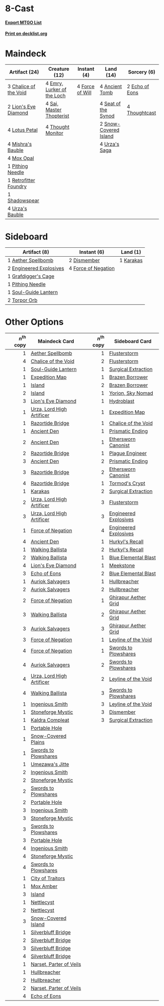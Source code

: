 # 8-Cast

#### [Export MTGO List](../collection/8-Cast/8-Cast.txt)
#### [Print on decklist.org](http://decklist.org/?deckmain=4%09Ancient%20Tomb%0A3%09Chalice%20of%20the%20Void%0A2%09Echo%20of%20Eons%0A4%09Emry,%20Lurker%20of%20the%20Loch%0A4%09Force%20of%20Will%0A2%09Lion's%20Eye%20Diamond%0A4%09Lotus%20Petal%0A4%09Mishra's%20Bauble%0A4%09Mox%20Opal%0A1%09Pithing%20Needle%0A1%09Retrofitter%20Foundry%0A4%09Sai,%20Master%20Thopterist%0A4%09Seat%20of%20the%20Synod%0A1%09Shadowspear%0A2%09Snow-Covered%20Island%0A4%09Thought%20Monitor%0A4%09Thoughtcast%0A4%09Urza's%20Bauble%0A4%09Urza's%20Saga&deckside=1%09Aether%20Spellbomb%0A2%09Dismember%0A2%09Engineered%20Explosives%0A4%09Force%20of%20Negation%0A1%09Grafdigger's%20Cage%0A1%09Karakas%0A1%09Pithing%20Needle%0A1%09Soul-Guide%20Lantern%0A2%09Torpor%20Orb)
# Maindeck

|                                         Artifact (24)                                          |                                            Creature (12)                                            |                                      Instant (4)                                       |                                           Land (14)                                            |                                       Sorcery (6)                                       |
|------------------------------------------------------------------------------------------------|-----------------------------------------------------------------------------------------------------|----------------------------------------------------------------------------------------|------------------------------------------------------------------------------------------------|-----------------------------------------------------------------------------------------|
|3 [Chalice of the Void](http://gatherer.wizards.com/Pages/Card/Details.aspx?multiverseid=442211)|4 [Emry, Lurker of the Loch](http://gatherer.wizards.com/Pages/Card/Details.aspx?multiverseid=473005)|4 [Force of Will](http://gatherer.wizards.com/Pages/Card/Details.aspx?multiverseid=3107)|4 [Ancient Tomb](http://gatherer.wizards.com/Pages/Card/Details.aspx?multiverseid=409567)       |2 [Echo of Eons](http://gatherer.wizards.com/Pages/Card/Details.aspx?multiverseid=463995)|
|2 [Lion's Eye Diamond](http://gatherer.wizards.com/Pages/Card/Details.aspx?multiverseid=3255)   |4 [Sai, Master Thopterist](http://gatherer.wizards.com/Pages/Card/Details.aspx?multiverseid=447205)  |                                                                                        |4 [Seat of the Synod](http://gatherer.wizards.com/Pages/Card/Details.aspx?multiverseid=420940)  |4 [Thoughtcast](http://gatherer.wizards.com/Pages/Card/Details.aspx?multiverseid=222732) |
|4 [Lotus Petal](http://gatherer.wizards.com/Pages/Card/Details.aspx?multiverseid=420602)        |4 [Thought Monitor](http://gatherer.wizards.com/Pages/Card/Details.aspx?multiverseid=522147)         |                                                                                        |2 [Snow-Covered Island](http://gatherer.wizards.com/Pages/Card/Details.aspx?multiverseid=121130)|                                                                                         |
|4 [Mishra's Bauble](http://gatherer.wizards.com/Pages/Card/Details.aspx?multiverseid=122122)    |                                                                                                     |                                                                                        |4 [Urza's Saga](http://gatherer.wizards.com/Pages/Card/Details.aspx?multiverseid=522335)        |                                                                                         |
|4 [Mox Opal](http://gatherer.wizards.com/Pages/Card/Details.aspx?multiverseid=397719)           |                                                                                                     |                                                                                        |                                                                                                |                                                                                         |
|1 [Pithing Needle](http://gatherer.wizards.com/Pages/Card/Details.aspx?multiverseid=129526)     |                                                                                                     |                                                                                        |                                                                                                |                                                                                         |
|1 [Retrofitter Foundry](http://gatherer.wizards.com/Pages/Card/Details.aspx?multiverseid=450658)|                                                                                                     |                                                                                        |                                                                                                |                                                                                         |
|1 [Shadowspear](http://gatherer.wizards.com/Pages/Card/Details.aspx?multiverseid=476487)        |                                                                                                     |                                                                                        |                                                                                                |                                                                                         |
|4 [Urza's Bauble](http://gatherer.wizards.com/Pages/Card/Details.aspx?multiverseid=3818)        |                                                                                                     |                                                                                        |                                                                                                |                                                                                         |


# Sideboard

|                                          Artifact (8)                                           |                                         Instant (6)                                          |                                      Land (1)                                      |
|-------------------------------------------------------------------------------------------------|----------------------------------------------------------------------------------------------|------------------------------------------------------------------------------------|
|1 [Aether Spellbomb](http://gatherer.wizards.com/Pages/Card/Details.aspx?multiverseid=220525)    |2 [Dismember](http://gatherer.wizards.com/Pages/Card/Details.aspx?multiverseid=382182)        |1 [Karakas](http://gatherer.wizards.com/Pages/Card/Details.aspx?multiverseid=413782)|
|2 [Engineered Explosives](http://gatherer.wizards.com/Pages/Card/Details.aspx?multiverseid=50139)|4 [Force of Negation](http://gatherer.wizards.com/Pages/Card/Details.aspx?multiverseid=464001)|                                                                                    |
|1 [Grafdigger's Cage](http://gatherer.wizards.com/Pages/Card/Details.aspx?multiverseid=278452)   |                                                                                              |                                                                                    |
|1 [Pithing Needle](http://gatherer.wizards.com/Pages/Card/Details.aspx?multiverseid=129526)      |                                                                                              |                                                                                    |
|1 [Soul-Guide Lantern](http://gatherer.wizards.com/Pages/Card/Details.aspx?multiverseid=476488)  |                                                                                              |                                                                                    |
|2 [Torpor Orb](http://gatherer.wizards.com/Pages/Card/Details.aspx?multiverseid=233069)          |                                                                                              |                                                                                    |


# Other Options

|*n*<sup>th</sup> copy|                                           Maindeck Card                                            |*n*<sup>th</sup> copy|                                        Sideboard Card                                         |
|--------------------:|----------------------------------------------------------------------------------------------------|--------------------:|-----------------------------------------------------------------------------------------------|
|                    1|[Aether Spellbomb](http://gatherer.wizards.com/Pages/Card/Details.aspx?multiverseid=220525)         |                    1|[Flusterstorm](http://gatherer.wizards.com/Pages/Card/Details.aspx?multiverseid=228255)        |
|                    4|[Chalice of the Void](http://gatherer.wizards.com/Pages/Card/Details.aspx?multiverseid=442211)      |                    2|[Flusterstorm](http://gatherer.wizards.com/Pages/Card/Details.aspx?multiverseid=228255)        |
|                    1|[Soul-Guide Lantern](http://gatherer.wizards.com/Pages/Card/Details.aspx?multiverseid=476488)       |                    1|[Surgical Extraction](http://gatherer.wizards.com/Pages/Card/Details.aspx?multiverseid=397706) |
|                    1|[Expedition Map](http://gatherer.wizards.com/Pages/Card/Details.aspx?multiverseid=397742)           |                    1|[Brazen Borrower](http://gatherer.wizards.com/Pages/Card/Details.aspx?multiverseid=473001)     |
|                    1|[Island](http://gatherer.wizards.com/Pages/Card/Details.aspx?multiverseid=439857)                   |                    2|[Brazen Borrower](http://gatherer.wizards.com/Pages/Card/Details.aspx?multiverseid=473001)     |
|                    2|[Island](http://gatherer.wizards.com/Pages/Card/Details.aspx?multiverseid=439857)                   |                    1|[Yorion, Sky Nomad](http://gatherer.wizards.com/Pages/Card/Details.aspx?multiverseid=479752)   |
|                    3|[Lion's Eye Diamond](http://gatherer.wizards.com/Pages/Card/Details.aspx?multiverseid=3255)         |                    1|[Hydroblast](http://gatherer.wizards.com/Pages/Card/Details.aspx?multiverseid=3915)            |
|                    1|[Urza, Lord High Artificer](http://gatherer.wizards.com/Pages/Card/Details.aspx?multiverseid=464024)|                    1|[Expedition Map](http://gatherer.wizards.com/Pages/Card/Details.aspx?multiverseid=397742)      |
|                    1|[Razortide Bridge](http://gatherer.wizards.com/Pages/Card/Details.aspx?multiverseid=522328)         |                    1|[Chalice of the Void](http://gatherer.wizards.com/Pages/Card/Details.aspx?multiverseid=442211) |
|                    1|[Ancient Den](http://gatherer.wizards.com/Pages/Card/Details.aspx?multiverseid=205275)              |                    1|[Prismatic Ending](http://gatherer.wizards.com/Pages/Card/Details.aspx?multiverseid=522101)    |
|                    2|[Ancient Den](http://gatherer.wizards.com/Pages/Card/Details.aspx?multiverseid=205275)              |                    1|[Ethersworn Canonist](http://gatherer.wizards.com/Pages/Card/Details.aspx?multiverseid=174931) |
|                    2|[Razortide Bridge](http://gatherer.wizards.com/Pages/Card/Details.aspx?multiverseid=522328)         |                    1|[Plague Engineer](http://gatherer.wizards.com/Pages/Card/Details.aspx?multiverseid=464049)     |
|                    3|[Ancient Den](http://gatherer.wizards.com/Pages/Card/Details.aspx?multiverseid=205275)              |                    2|[Prismatic Ending](http://gatherer.wizards.com/Pages/Card/Details.aspx?multiverseid=522101)    |
|                    3|[Razortide Bridge](http://gatherer.wizards.com/Pages/Card/Details.aspx?multiverseid=522328)         |                    2|[Ethersworn Canonist](http://gatherer.wizards.com/Pages/Card/Details.aspx?multiverseid=174931) |
|                    4|[Razortide Bridge](http://gatherer.wizards.com/Pages/Card/Details.aspx?multiverseid=522328)         |                    1|[Tormod's Crypt](http://gatherer.wizards.com/Pages/Card/Details.aspx?multiverseid=389723)      |
|                    1|[Karakas](http://gatherer.wizards.com/Pages/Card/Details.aspx?multiverseid=413782)                  |                    2|[Surgical Extraction](http://gatherer.wizards.com/Pages/Card/Details.aspx?multiverseid=397706) |
|                    2|[Urza, Lord High Artificer](http://gatherer.wizards.com/Pages/Card/Details.aspx?multiverseid=464024)|                    3|[Flusterstorm](http://gatherer.wizards.com/Pages/Card/Details.aspx?multiverseid=228255)        |
|                    3|[Urza, Lord High Artificer](http://gatherer.wizards.com/Pages/Card/Details.aspx?multiverseid=464024)|                    3|[Engineered Explosives](http://gatherer.wizards.com/Pages/Card/Details.aspx?multiverseid=50139)|
|                    1|[Force of Negation](http://gatherer.wizards.com/Pages/Card/Details.aspx?multiverseid=464001)        |                    4|[Engineered Explosives](http://gatherer.wizards.com/Pages/Card/Details.aspx?multiverseid=50139)|
|                    4|[Ancient Den](http://gatherer.wizards.com/Pages/Card/Details.aspx?multiverseid=205275)              |                    1|[Hurkyl's Recall](http://gatherer.wizards.com/Pages/Card/Details.aspx?multiverseid=135260)     |
|                    1|[Walking Ballista](http://gatherer.wizards.com/Pages/Card/Details.aspx?multiverseid=423848)         |                    2|[Hurkyl's Recall](http://gatherer.wizards.com/Pages/Card/Details.aspx?multiverseid=135260)     |
|                    2|[Walking Ballista](http://gatherer.wizards.com/Pages/Card/Details.aspx?multiverseid=423848)         |                    1|[Blue Elemental Blast](http://gatherer.wizards.com/Pages/Card/Details.aspx?multiverseid=694)   |
|                    4|[Lion's Eye Diamond](http://gatherer.wizards.com/Pages/Card/Details.aspx?multiverseid=3255)         |                    1|[Meekstone](http://gatherer.wizards.com/Pages/Card/Details.aspx?multiverseid=628)              |
|                    3|[Echo of Eons](http://gatherer.wizards.com/Pages/Card/Details.aspx?multiverseid=463995)             |                    2|[Blue Elemental Blast](http://gatherer.wizards.com/Pages/Card/Details.aspx?multiverseid=694)   |
|                    1|[Auriok Salvagers](http://gatherer.wizards.com/Pages/Card/Details.aspx?multiverseid=51166)          |                    1|[Hullbreacher](http://gatherer.wizards.com/Pages/Card/Details.aspx?multiverseid=502308)        |
|                    2|[Auriok Salvagers](http://gatherer.wizards.com/Pages/Card/Details.aspx?multiverseid=51166)          |                    2|[Hullbreacher](http://gatherer.wizards.com/Pages/Card/Details.aspx?multiverseid=502308)        |
|                    2|[Force of Negation](http://gatherer.wizards.com/Pages/Card/Details.aspx?multiverseid=464001)        |                    1|[Ghirapur Aether Grid](http://gatherer.wizards.com/Pages/Card/Details.aspx?multiverseid=398517)|
|                    3|[Walking Ballista](http://gatherer.wizards.com/Pages/Card/Details.aspx?multiverseid=423848)         |                    2|[Ghirapur Aether Grid](http://gatherer.wizards.com/Pages/Card/Details.aspx?multiverseid=398517)|
|                    3|[Auriok Salvagers](http://gatherer.wizards.com/Pages/Card/Details.aspx?multiverseid=51166)          |                    3|[Ghirapur Aether Grid](http://gatherer.wizards.com/Pages/Card/Details.aspx?multiverseid=398517)|
|                    3|[Force of Negation](http://gatherer.wizards.com/Pages/Card/Details.aspx?multiverseid=464001)        |                    1|[Leyline of the Void](http://gatherer.wizards.com/Pages/Card/Details.aspx?multiverseid=107682) |
|                    4|[Force of Negation](http://gatherer.wizards.com/Pages/Card/Details.aspx?multiverseid=464001)        |                    1|[Swords to Plowshares](http://gatherer.wizards.com/Pages/Card/Details.aspx?multiverseid=869)   |
|                    4|[Auriok Salvagers](http://gatherer.wizards.com/Pages/Card/Details.aspx?multiverseid=51166)          |                    2|[Swords to Plowshares](http://gatherer.wizards.com/Pages/Card/Details.aspx?multiverseid=869)   |
|                    4|[Urza, Lord High Artificer](http://gatherer.wizards.com/Pages/Card/Details.aspx?multiverseid=464024)|                    2|[Leyline of the Void](http://gatherer.wizards.com/Pages/Card/Details.aspx?multiverseid=107682) |
|                    4|[Walking Ballista](http://gatherer.wizards.com/Pages/Card/Details.aspx?multiverseid=423848)         |                    3|[Swords to Plowshares](http://gatherer.wizards.com/Pages/Card/Details.aspx?multiverseid=869)   |
|                    1|[Ingenious Smith](http://gatherer.wizards.com/Pages/Card/Details.aspx?multiverseid=527308)          |                    3|[Leyline of the Void](http://gatherer.wizards.com/Pages/Card/Details.aspx?multiverseid=107682) |
|                    1|[Stoneforge Mystic](http://gatherer.wizards.com/Pages/Card/Details.aspx?multiverseid=198383)        |                    3|[Dismember](http://gatherer.wizards.com/Pages/Card/Details.aspx?multiverseid=382182)           |
|                    1|[Kaldra Compleat](http://gatherer.wizards.com/Pages/Card/Details.aspx?multiverseid=522303)          |                    3|[Surgical Extraction](http://gatherer.wizards.com/Pages/Card/Details.aspx?multiverseid=397706) |
|                    1|[Portable Hole](http://gatherer.wizards.com/Pages/Card/Details.aspx?multiverseid=527320)            |                     |                                                                                               |
|                    1|[Snow-Covered Plains](http://gatherer.wizards.com/Pages/Card/Details.aspx?multiverseid=121267)      |                     |                                                                                               |
|                    1|[Swords to Plowshares](http://gatherer.wizards.com/Pages/Card/Details.aspx?multiverseid=869)        |                     |                                                                                               |
|                    1|[Umezawa's Jitte](http://gatherer.wizards.com/Pages/Card/Details.aspx?multiverseid=81979)           |                     |                                                                                               |
|                    2|[Ingenious Smith](http://gatherer.wizards.com/Pages/Card/Details.aspx?multiverseid=527308)          |                     |                                                                                               |
|                    2|[Stoneforge Mystic](http://gatherer.wizards.com/Pages/Card/Details.aspx?multiverseid=198383)        |                     |                                                                                               |
|                    2|[Swords to Plowshares](http://gatherer.wizards.com/Pages/Card/Details.aspx?multiverseid=869)        |                     |                                                                                               |
|                    2|[Portable Hole](http://gatherer.wizards.com/Pages/Card/Details.aspx?multiverseid=527320)            |                     |                                                                                               |
|                    3|[Ingenious Smith](http://gatherer.wizards.com/Pages/Card/Details.aspx?multiverseid=527308)          |                     |                                                                                               |
|                    3|[Stoneforge Mystic](http://gatherer.wizards.com/Pages/Card/Details.aspx?multiverseid=198383)        |                     |                                                                                               |
|                    3|[Swords to Plowshares](http://gatherer.wizards.com/Pages/Card/Details.aspx?multiverseid=869)        |                     |                                                                                               |
|                    3|[Portable Hole](http://gatherer.wizards.com/Pages/Card/Details.aspx?multiverseid=527320)            |                     |                                                                                               |
|                    4|[Ingenious Smith](http://gatherer.wizards.com/Pages/Card/Details.aspx?multiverseid=527308)          |                     |                                                                                               |
|                    4|[Stoneforge Mystic](http://gatherer.wizards.com/Pages/Card/Details.aspx?multiverseid=198383)        |                     |                                                                                               |
|                    4|[Swords to Plowshares](http://gatherer.wizards.com/Pages/Card/Details.aspx?multiverseid=869)        |                     |                                                                                               |
|                    1|[City of Traitors](http://gatherer.wizards.com/Pages/Card/Details.aspx?multiverseid=6168)           |                     |                                                                                               |
|                    1|[Mox Amber](http://gatherer.wizards.com/Pages/Card/Details.aspx?multiverseid=443112)                |                     |                                                                                               |
|                    3|[Island](http://gatherer.wizards.com/Pages/Card/Details.aspx?multiverseid=439857)                   |                     |                                                                                               |
|                    1|[Nettlecyst](http://gatherer.wizards.com/Pages/Card/Details.aspx?multiverseid=522307)               |                     |                                                                                               |
|                    2|[Nettlecyst](http://gatherer.wizards.com/Pages/Card/Details.aspx?multiverseid=522307)               |                     |                                                                                               |
|                    3|[Snow-Covered Island](http://gatherer.wizards.com/Pages/Card/Details.aspx?multiverseid=121130)      |                     |                                                                                               |
|                    1|[Silverbluff Bridge](http://gatherer.wizards.com/Pages/Card/Details.aspx?multiverseid=522331)       |                     |                                                                                               |
|                    2|[Silverbluff Bridge](http://gatherer.wizards.com/Pages/Card/Details.aspx?multiverseid=522331)       |                     |                                                                                               |
|                    3|[Silverbluff Bridge](http://gatherer.wizards.com/Pages/Card/Details.aspx?multiverseid=522331)       |                     |                                                                                               |
|                    4|[Silverbluff Bridge](http://gatherer.wizards.com/Pages/Card/Details.aspx?multiverseid=522331)       |                     |                                                                                               |
|                    1|[Narset, Parter of Veils](http://gatherer.wizards.com/Pages/Card/Details.aspx?multiverseid=460988)  |                     |                                                                                               |
|                    1|[Hullbreacher](http://gatherer.wizards.com/Pages/Card/Details.aspx?multiverseid=502308)             |                     |                                                                                               |
|                    2|[Hullbreacher](http://gatherer.wizards.com/Pages/Card/Details.aspx?multiverseid=502308)             |                     |                                                                                               |
|                    2|[Narset, Parter of Veils](http://gatherer.wizards.com/Pages/Card/Details.aspx?multiverseid=460988)  |                     |                                                                                               |
|                    4|[Echo of Eons](http://gatherer.wizards.com/Pages/Card/Details.aspx?multiverseid=463995)             |                     |                                                                                               |

